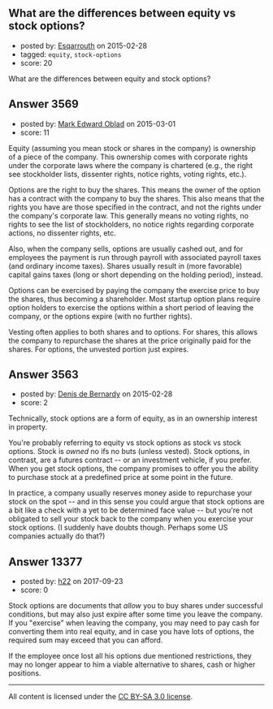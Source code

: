 ## What are the differences between equity vs stock options?

- posted by: [Esqarrouth](https://stackexchange.com/users/3055586/esqarrouth) on 2015-02-28
- tagged: `equity`, `stock-options`
- score: 20

<p>What are the differences between equity and stock options?</p>



## Answer 3569

- posted by: [Mark Edward Oblad](https://stackexchange.com/users/1671374/mark-edward-oblad) on 2015-03-01
- score: 11

<p>Equity (assuming you mean stock or shares in the company) is ownership of a piece of the company.  This ownership comes with corporate rights under the corporate laws where the company is chartered (e.g., the right see stockholder lists, dissenter rights, notice rights, voting rights, etc.).</p>

<p>Options are the right to buy the shares.  This means the owner of the option has a contract with the company to buy the shares.  This also means that the rights you have are those specified in the contract, and not the rights under the company's corporate law.  This generally means no voting rights, no rights to see the list of stockholders, no notice rights regarding corporate actions, no dissenter rights, etc.</p>

<p>Also, when the company sells, options are usually cashed out, and for employees the payment is run through payroll with associated payroll taxes (and ordinary income taxes).  Shares usually result in (more favorable) capital gains taxes (long or short depending on the holding period), instead.</p>

<p>Options can be exercised by paying the company the exercise price to buy the shares, thus becoming a shareholder.  Most startup option plans require option holders to exercise the options within a short period of leaving the company, or the options expire (with no further rights).</p>

<p>Vesting often applies to both shares and to options.  For shares, this allows the company to repurchase the shares at the price originally paid for the shares.  For options, the unvested portion just expires.</p>



## Answer 3563

- posted by: [Denis de Bernardy](https://stackexchange.com/users/182468/denis-de-bernardy) on 2015-02-28
- score: 2

<p>Technically, stock options are a form of equity, as in an ownership interest in property.</p>

<p>You're probably referring to equity vs stock options as stock vs stock options. Stock is <em>owned</em> no ifs no buts (unless vested). Stock options, in contrast, are a futures contract -- or an investment vehicle, if you prefer. When you get stock options, the company promises to offer you the ability to purchase stock at a predefined price at some point in the future.</p>

<p>In practice, a company usually reserves money aside to repurchase your stock on the spot -- and in this sense you could argue that stock options are a bit like a check with a yet to be determined face value -- but you're not obligated to sell your stock back to the company when you exercise your stock options. (I suddenly have doubts though. Perhaps some US companies actually do that?)</p>



## Answer 13377

- posted by: [h22](https://stackexchange.com/users/167824/h22) on 2017-09-23
- score: 0

<p>Stock options are documents that <em>allow</em> you to buy shares under successful conditions, but may also just expire after some time you leave the company. If you "exercise" when leaving the company, you may need to pay cash for converting them into real equity, and in case you have lots of options, the required sum may exceed that you can afford. </p>

<p>If the employee once lost all his options due mentioned restrictions, they may no longer appear to him a viable alternative to shares, cash or higher positions. </p>




---

All content is licensed under the [CC BY-SA 3.0 license](https://creativecommons.org/licenses/by-sa/3.0/).
